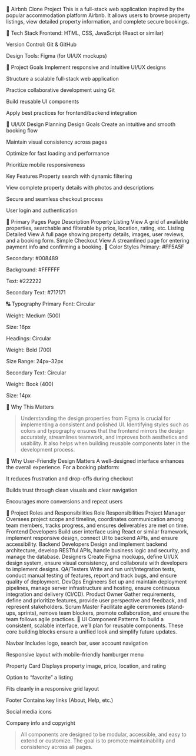 
🏡 Airbnb Clone Project
This is a full-stack web application inspired by the popular accommodation platform Airbnb. It allows users to browse property listings, view detailed property information, and complete secure bookings.

🚀 Tech Stack
Frontend: HTML, CSS, JavaScript (React or similar)

Version Control: Git & GitHub

Design Tools: Figma (for UI/UX mockups)

🎯 Project Goals
Implement responsive and intuitive UI/UX designs

Structure a scalable full-stack web application

Practice collaborative development using Git

Build reusable UI components

Apply best practices for frontend/backend integration

📐 UI/UX Design Planning
Design Goals
Create an intuitive and smooth booking flow

Maintain visual consistency across pages

Optimize for fast loading and performance

Prioritize mobile responsiveness

Key Features
Property search with dynamic filtering

View complete property details with photos and descriptions

Secure and seamless checkout process

User login and authentication

🧾 Primary Pages
Page	Description
Property Listing View	A grid of available properties, searchable and filterable by price, location, rating, etc.
Listing Detailed View	A full page showing property details, images, user reviews, and a booking form.
Simple Checkout View	A streamlined page for entering payment info and confirming a booking.
🎨 Color Styles
Primary: #FF5A5F

Secondary: #008489

Background: #FFFFFF

Text: #222222

Secondary Text: #717171

🔠 Typography
Primary Font: Circular

Weight: Medium (500)

Size: 16px

Headings: Circular

Weight: Bold (700)

Size Range: 24px–32px

Secondary Text: Circular

Weight: Book (400)

Size: 14px

🧩 Why This Matters
> Understanding the design properties from Figma is crucial for implementing a consistent and polished UI. Identifying styles such as colors and typography ensures that the frontend mirrors the design accurately, streamlines teamwork, and improves both aesthetics and usability. It also helps when building reusable components later in the development process.

🧠 Why User-Friendly Design Matters
A well-designed interface enhances the overall experience. For a booking platform:

It reduces frustration and drop-offs during checkout

Builds trust through clean visuals and clear navigation

Encourages more conversions and repeat users

👥 Project Roles and Responsibilities
Role	Responsibilities
Project Manager	Oversees project scope and timeline, coordinates communication among team members, tracks progress, and ensures deliverables are met on time.
Frontend Developers	Build user interface using React or similar framework, implement responsive design, connect UI to backend APIs, and ensure accessibility.
Backend Developers	Design and implement backend architecture, develop RESTful APIs, handle business logic and security, and manage the database.
Designers	Create Figma mockups, define UI/UX design system, ensure visual consistency, and collaborate with developers to implement designs.
QA/Testers	Write and run unit/integration tests, conduct manual testing of features, report and track bugs, and ensure quality of deployment.
DevOps Engineers	Set up and maintain deployment pipelines, manage server infrastructure and hosting, ensure continuous integration and delivery (CI/CD).
Product Owner	Gather requirements, define and prioritize features, provide user perspective and feedback, and represent stakeholders.
Scrum Master	Facilitate agile ceremonies (stand-ups, sprints), remove team blockers, promote collaboration, and ensure the team follows agile practices.
🧩 UI Component Patterns
To build a consistent, scalable interface, we’ll plan for reusable components. These core building blocks ensure a unified look and simplify future updates.

Navbar
Includes logo, search bar, user account navigation

Responsive layout with mobile-friendly hamburger menu

Property Card
Displays property image, price, location, and rating

Option to “favorite” a listing

Fits cleanly in a responsive grid layout

Footer
Contains key links (About, Help, etc.)

Social media icons

Company info and copyright

> All components are designed to be modular, accessible, and easy to extend or customize. The goal is to promote maintainability and consistency across all pages.
